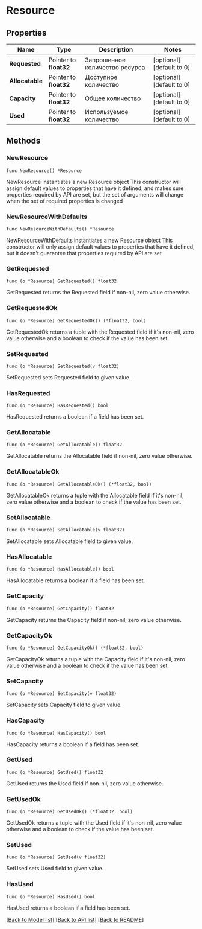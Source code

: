 # Resource

## Properties

Name | Type | Description | Notes
------------ | ------------- | ------------- | -------------
**Requested** | Pointer to **float32** | Запрошенное количество ресурса | [optional] [default to 0]
**Allocatable** | Pointer to **float32** | Доступное количество | [optional] [default to 0]
**Capacity** | Pointer to **float32** | Общее количество | [optional] [default to 0]
**Used** | Pointer to **float32** | Используемое количество | [optional] [default to 0]

## Methods

### NewResource

`func NewResource() *Resource`

NewResource instantiates a new Resource object
This constructor will assign default values to properties that have it defined,
and makes sure properties required by API are set, but the set of arguments
will change when the set of required properties is changed

### NewResourceWithDefaults

`func NewResourceWithDefaults() *Resource`

NewResourceWithDefaults instantiates a new Resource object
This constructor will only assign default values to properties that have it defined,
but it doesn't guarantee that properties required by API are set

### GetRequested

`func (o *Resource) GetRequested() float32`

GetRequested returns the Requested field if non-nil, zero value otherwise.

### GetRequestedOk

`func (o *Resource) GetRequestedOk() (*float32, bool)`

GetRequestedOk returns a tuple with the Requested field if it's non-nil, zero value otherwise
and a boolean to check if the value has been set.

### SetRequested

`func (o *Resource) SetRequested(v float32)`

SetRequested sets Requested field to given value.

### HasRequested

`func (o *Resource) HasRequested() bool`

HasRequested returns a boolean if a field has been set.

### GetAllocatable

`func (o *Resource) GetAllocatable() float32`

GetAllocatable returns the Allocatable field if non-nil, zero value otherwise.

### GetAllocatableOk

`func (o *Resource) GetAllocatableOk() (*float32, bool)`

GetAllocatableOk returns a tuple with the Allocatable field if it's non-nil, zero value otherwise
and a boolean to check if the value has been set.

### SetAllocatable

`func (o *Resource) SetAllocatable(v float32)`

SetAllocatable sets Allocatable field to given value.

### HasAllocatable

`func (o *Resource) HasAllocatable() bool`

HasAllocatable returns a boolean if a field has been set.

### GetCapacity

`func (o *Resource) GetCapacity() float32`

GetCapacity returns the Capacity field if non-nil, zero value otherwise.

### GetCapacityOk

`func (o *Resource) GetCapacityOk() (*float32, bool)`

GetCapacityOk returns a tuple with the Capacity field if it's non-nil, zero value otherwise
and a boolean to check if the value has been set.

### SetCapacity

`func (o *Resource) SetCapacity(v float32)`

SetCapacity sets Capacity field to given value.

### HasCapacity

`func (o *Resource) HasCapacity() bool`

HasCapacity returns a boolean if a field has been set.

### GetUsed

`func (o *Resource) GetUsed() float32`

GetUsed returns the Used field if non-nil, zero value otherwise.

### GetUsedOk

`func (o *Resource) GetUsedOk() (*float32, bool)`

GetUsedOk returns a tuple with the Used field if it's non-nil, zero value otherwise
and a boolean to check if the value has been set.

### SetUsed

`func (o *Resource) SetUsed(v float32)`

SetUsed sets Used field to given value.

### HasUsed

`func (o *Resource) HasUsed() bool`

HasUsed returns a boolean if a field has been set.


[[Back to Model list]](../README.md#documentation-for-models) [[Back to API list]](../README.md#documentation-for-api-endpoints) [[Back to README]](../README.md)



